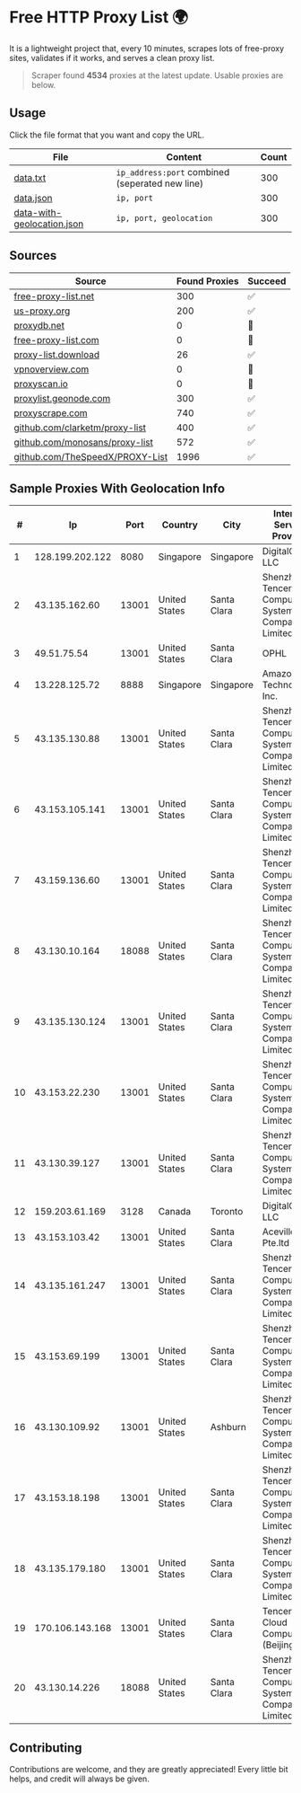 
# Free HTTP Proxy List 🌍

It is a lightweight project that, every 10 minutes, scrapes lots of free-proxy sites, validates if it works, and serves a clean proxy list.


> Scraper found **4534** proxies at the latest update. Usable proxies are below.

## Usage

Click the file format that you want and copy the URL.


|File|Content|Count|
|----|-------|-----|
|[data.txt](https://raw.githubusercontent.com/themiralay/Proxy-List-World/master/data.txt)|`ip_address:port` combined (seperated new line)|300|
|[data.json](https://raw.githubusercontent.com/themiralay/Proxy-List-World/master/data.json)|`ip, port`|300|
|[data-with-geolocation.json](https://raw.githubusercontent.com/themiralay/Proxy-List-World/master/data-with-geolocation.json)|`ip, port, geolocation`|300|

## Sources

|Source|Found Proxies|Succeed|
|------|-------------|-------|
|[free-proxy-list.net](https://free-proxy-list.net)|300|✅|
|[us-proxy.org](https://www.us-proxy.org)|200|✅|
|[proxydb.net](http://proxydb.net)|0|🚫|
|[free-proxy-list.com](https://free-proxy-list.com/?page=&port=&type%5B%5D=http&type%5B%5D=https&up_time=0&search=Search)|0|🚫|
|[proxy-list.download](https://www.proxy-list.download/HTTP)|26|✅|
|[vpnoverview.com](https://vpnoverview.com/privacy/anonymous-browsing/free-proxy-servers)|0|🚫|
|[proxyscan.io](https://www.proxyscan.io)|0|🚫|
|[proxylist.geonode.com](https://proxylist.geonode.com/api/proxy-list?limit=300&page=1&sort_by=lastChecked&sort_type=desc&protocols=http,https)|300|✅|
|[proxyscrape.com](https://api.proxyscrape.com/v2/?request=displayproxies&protocol=http&timeout=10000&country=all&ssl=all&anonymity=all)|740|✅|
|[github.com/clarketm/proxy-list](https://raw.githubusercontent.com/clarketm/proxy-list/master/proxy-list-raw.txt)|400|✅|
|[github.com/monosans/proxy-list](https://raw.githubusercontent.com/monosans/proxy-list/main/proxies/http.txt)|572|✅|
|[github.com/TheSpeedX/PROXY-List](https://raw.githubusercontent.com/TheSpeedX/PROXY-List/master/http.txt)|1996|✅|


## Sample Proxies With Geolocation Info

|#|Ip|Port|Country|City|Internet Service Provider|
|-|--|----|-------|----|-------------------------|
|1|128.199.202.122|8080|Singapore|Singapore|DigitalOcean, LLC|
|2|43.135.162.60|13001|United States|Santa Clara|Shenzhen Tencent Computer Systems Company Limited|
|3|49.51.75.54|13001|United States|Santa Clara|OPHL|
|4|13.228.125.72|8888|Singapore|Singapore|Amazon Technologies Inc.|
|5|43.135.130.88|13001|United States|Santa Clara|Shenzhen Tencent Computer Systems Company Limited|
|6|43.153.105.141|13001|United States|Santa Clara|Shenzhen Tencent Computer Systems Company Limited|
|7|43.159.136.60|13001|United States|Santa Clara|Shenzhen Tencent Computer Systems Company Limited|
|8|43.130.10.164|18088|United States|Santa Clara|Shenzhen Tencent Computer Systems Company Limited|
|9|43.135.130.124|13001|United States|Santa Clara|Shenzhen Tencent Computer Systems Company Limited|
|10|43.153.22.230|13001|United States|Santa Clara|Shenzhen Tencent Computer Systems Company Limited|
|11|43.130.39.127|13001|United States|Santa Clara|Shenzhen Tencent Computer Systems Company Limited|
|12|159.203.61.169|3128|Canada|Toronto|DigitalOcean, LLC|
|13|43.153.103.42|13001|United States|Santa Clara|Aceville Pte.ltd|
|14|43.135.161.247|13001|United States|Santa Clara|Shenzhen Tencent Computer Systems Company Limited|
|15|43.153.69.199|13001|United States|Santa Clara|Shenzhen Tencent Computer Systems Company Limited|
|16|43.130.109.92|13001|United States|Ashburn|Shenzhen Tencent Computer Systems Company Limited|
|17|43.153.18.198|13001|United States|Santa Clara|Shenzhen Tencent Computer Systems Company Limited|
|18|43.135.179.180|13001|United States|Santa Clara|Shenzhen Tencent Computer Systems Company Limited|
|19|170.106.143.168|13001|United States|Santa Clara|Tencent Cloud Computing (Beijing) Co|
|20|43.130.14.226|18088|United States|Santa Clara|Shenzhen Tencent Computer Systems Company Limited|



## Contributing

Contributions are welcome, and they are greatly appreciated! Every
little bit helps, and credit will always be given.

